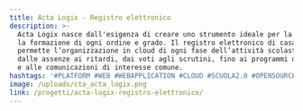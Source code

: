 ```yaml
---
title: Acta Logix - Registro elettronico
description: >-
  Acta Logix nasce dall'esigenza di creare uno strumento ideale per la scuola e
  la formazione di ogni ordine e grado. Il registro elettronico di casa Logix
  permette l’organizzazione in cloud di ogni fase dell’attività scolastica:
  dalle assenze ai ritardi, dai voti agli scrutini, fino ai programmi didattici
  e alle comunicazioni di interesse comune.
hashtags: '#PLATFORM #WEB #WEBAPPLICATION #CLOUD #SCUOLA2.0 #OPENSOURCE #DIGITAL'
image: /uploads/cta_acta_logix.png
link: /progetti/acta-logix-registro-elettronico/
---
```

